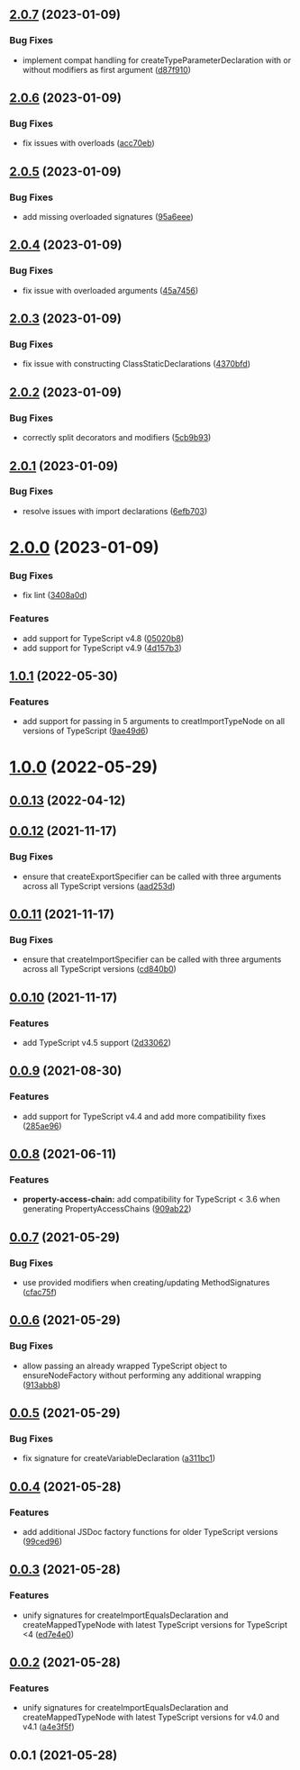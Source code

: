 ## [2.0.7](https://github.com/wessberg/compatfactory/compare/v2.0.6...v2.0.7) (2023-01-09)


### Bug Fixes

* implement compat handling for createTypeParameterDeclaration with or without modifiers as first argument ([d87f910](https://github.com/wessberg/compatfactory/commit/d87f910223e2a45e730b8a2b58f25b61ea464ce9))



## [2.0.6](https://github.com/wessberg/compatfactory/compare/v2.0.5...v2.0.6) (2023-01-09)


### Bug Fixes

* fix issues with overloads ([acc70eb](https://github.com/wessberg/compatfactory/commit/acc70eb4bc894b88f72c87093992962a29d69574))



## [2.0.5](https://github.com/wessberg/compatfactory/compare/v2.0.4...v2.0.5) (2023-01-09)


### Bug Fixes

* add missing overloaded signatures ([95a6eee](https://github.com/wessberg/compatfactory/commit/95a6eee5fc0fe21b8541cc96eae63919a5fb0372))



## [2.0.4](https://github.com/wessberg/compatfactory/compare/v2.0.3...v2.0.4) (2023-01-09)


### Bug Fixes

* fix issue with overloaded arguments ([45a7456](https://github.com/wessberg/compatfactory/commit/45a7456f2c455ce2f8dffee66632bb8a23e3dca6))



## [2.0.3](https://github.com/wessberg/compatfactory/compare/v2.0.2...v2.0.3) (2023-01-09)


### Bug Fixes

* fix issue with constructing ClassStaticDeclarations ([4370bfd](https://github.com/wessberg/compatfactory/commit/4370bfdae6ed1588dd452a60dd3d0710da7638cd))



## [2.0.2](https://github.com/wessberg/compatfactory/compare/v2.0.1...v2.0.2) (2023-01-09)


### Bug Fixes

* correctly split decorators and modifiers ([5cb9b93](https://github.com/wessberg/compatfactory/commit/5cb9b9301b050f85a4d8a604cf2ecf353d01f35c))



## [2.0.1](https://github.com/wessberg/compatfactory/compare/v2.0.0...v2.0.1) (2023-01-09)


### Bug Fixes

* resolve issues with import declarations ([6efb703](https://github.com/wessberg/compatfactory/commit/6efb703bd2aff6e8e8fc1c297afcff825ae64a83))



# [2.0.0](https://github.com/wessberg/compatfactory/compare/v1.0.1...v2.0.0) (2023-01-09)


### Bug Fixes

* fix lint ([3408a0d](https://github.com/wessberg/compatfactory/commit/3408a0dd93719ade333f08fb83926b151c0103a3))


### Features

* add support for TypeScript v4.8 ([05020b8](https://github.com/wessberg/compatfactory/commit/05020b85fd72dc5c305463bf68804fde26a0d74a))
* add support for TypeScript v4.9 ([4d157b3](https://github.com/wessberg/compatfactory/commit/4d157b31f29048ebbb81724eda414c1298f6aebe))



## [1.0.1](https://github.com/wessberg/compatfactory/compare/v1.0.0...v1.0.1) (2022-05-30)


### Features

* add support for passing in 5 arguments to creatImportTypeNode on all versions of TypeScript ([9ae49d6](https://github.com/wessberg/compatfactory/commit/9ae49d6c11cfd2093c8de3bb8878f75ed07b92ca))



# [1.0.0](https://github.com/wessberg/compatfactory/compare/v0.0.13...v1.0.0) (2022-05-29)



## [0.0.13](https://github.com/wessberg/compatfactory/compare/v0.0.12...v0.0.13) (2022-04-12)



## [0.0.12](https://github.com/wessberg/compatfactory/compare/v0.0.11...v0.0.12) (2021-11-17)


### Bug Fixes

* ensure that createExportSpecifier can be called with three arguments across all TypeScript versions ([aad253d](https://github.com/wessberg/compatfactory/commit/aad253ddd5a2d7442a792a66d9e4d7353cabb96a))



## [0.0.11](https://github.com/wessberg/compatfactory/compare/v0.0.10...v0.0.11) (2021-11-17)


### Bug Fixes

* ensure that createImportSpecifier can be called with three arguments across all TypeScript versions ([cd840b0](https://github.com/wessberg/compatfactory/commit/cd840b093f9f2d01eda3bd7cf766a1d443dcb2d5))



## [0.0.10](https://github.com/wessberg/compatfactory/compare/v0.0.9...v0.0.10) (2021-11-17)


### Features

* add TypeScript v4.5 support ([2d33062](https://github.com/wessberg/compatfactory/commit/2d33062a4a840644aae884b258d4a8e0ffa38a43))



## [0.0.9](https://github.com/wessberg/compatfactory/compare/v0.0.8...v0.0.9) (2021-08-30)


### Features

* add support for TypeScript v4.4 and add more compatibility fixes ([285ae96](https://github.com/wessberg/compatfactory/commit/285ae96bd83c1420fe7ff1b8130ab72eaf7370f8))



## [0.0.8](https://github.com/wessberg/compatfactory/compare/v0.0.7...v0.0.8) (2021-06-11)


### Features

* **property-access-chain:** add compatibility for TypeScript < 3.6 when generating PropertyAccessChains ([909ab22](https://github.com/wessberg/compatfactory/commit/909ab22084c9070b1bb974c281c5c7b9a0548a76))



## [0.0.7](https://github.com/wessberg/compatfactory/compare/v0.0.6...v0.0.7) (2021-05-29)


### Bug Fixes

* use provided modifiers when creating/updating MethodSignatures ([cfac75f](https://github.com/wessberg/compatfactory/commit/cfac75fcd593384d5d3b1c1a4066f5f769f50eaf))



## [0.0.6](https://github.com/wessberg/compatfactory/compare/v0.0.5...v0.0.6) (2021-05-29)


### Bug Fixes

* allow passing an already wrapped TypeScript object to ensureNodeFactory without performing any additional wrapping ([913abb8](https://github.com/wessberg/compatfactory/commit/913abb8f7e7218876013a5f3cf48dd3f748f404e))



## [0.0.5](https://github.com/wessberg/compatfactory/compare/v0.0.4...v0.0.5) (2021-05-29)


### Bug Fixes

* fix signature for createVariableDeclaration ([a311bc1](https://github.com/wessberg/compatfactory/commit/a311bc17ca73c8d899f160afed606f6ef49d3fa5))



## [0.0.4](https://github.com/wessberg/compatfactory/compare/v0.0.3...v0.0.4) (2021-05-28)


### Features

* add additional JSDoc factory functions for older TypeScript versions ([99ced96](https://github.com/wessberg/compatfactory/commit/99ced9601698114282b4a57c1d3afec6fc51c960))



## [0.0.3](https://github.com/wessberg/compatfactory/compare/v0.0.2...v0.0.3) (2021-05-28)


### Features

* unify signatures for createImportEqualsDeclaration and createMappedTypeNode with latest TypeScript versions for TypeScript <4 ([ed7e4e0](https://github.com/wessberg/compatfactory/commit/ed7e4e07e11749f487ad7663e6a5e662f34f9c8f))



## [0.0.2](https://github.com/wessberg/compatfactory/compare/v0.0.1...v0.0.2) (2021-05-28)


### Features

* unify signatures for createImportEqualsDeclaration and createMappedTypeNode with latest TypeScript versions for v4.0 and v4.1 ([a4e3f5f](https://github.com/wessberg/compatfactory/commit/a4e3f5f9b04108f0c1d188ed6a3d5eff689aff09))



## 0.0.1 (2021-05-28)



